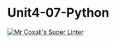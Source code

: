 # Unit4-07-Python
[![Mr Coxall's Super Linter](https://github.com/ICS3U-C-Programming-JulienL/Unit4-07-Python/workflows/Mr%20Coxall's%20Super%20Linter/badge.svg)](https://github.com/ICS3U-C-Programming-JulienL/Unit4-07-Python/actions/)
